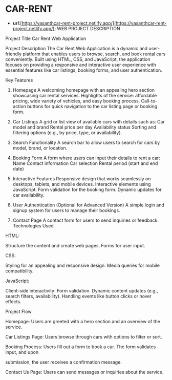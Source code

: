 # CAR-RENT
- **url**:[https://vasanthcar-rent-project.netlify.app/](https://vasanthcar-rent-project.netlify.app/);
WEB PROJECT DESCRIPTION

Project Title
Car Rent Web Application

Project Description
The Car Rent Web Application is a dynamic and user-friendly platform that enables users to browse, search, and book rental cars conveniently. Built using HTML, CSS, and JavaScript, the application focuses on providing a responsive and interactive user experience with essential features like car listings, booking forms, and user authentication.

Key Features
1. Homepage
A welcoming homepage with an appealing hero section showcasing car rental services.
Highlights of the service: affordable pricing, wide variety of vehicles, and easy booking process.
Call-to-action buttons for quick navigation to the car listing page or booking form.

2. Car Listings
A grid or list view of available cars with details such as:
Car model and brand
Rental price per day
Availability status
Sorting and filtering options (e.g., by price, type, or availability).

3. Search Functionality
A search bar to allow users to search for cars by model, brand, or location.

4. Booking Form
A form where users can input their details to rent a car:
Name
Contact information
Car selection
Rental period (start and end date)

5. Interactive Features
Responsive design that works seamlessly on desktops, tablets, and mobile devices.
Interactive elements using JavaScript:
Form validation for the booking form.
Dynamic updates for car availability.

6. User Authentication (Optional for Advanced Version)
A simple login and signup system for users to manage their bookings.

7. Contact Page
A contact form for users to send inquiries or feedback.
Technologies Used

HTML:

Structure the content and create web pages.
Forms for user input.


CSS:

Styling for an appealing and responsive design.
Media queries for mobile compatibility.


JavaScript:

Client-side interactivity:
Form validation.
Dynamic content updates (e.g., search filters, availability).
Handling events like button clicks or hover effects.

Project Flow

Homepage: Users are greeted with a hero section and an overview of the service.

Car Listings Page: Users browse through cars with options to filter or sort.

Booking Process: Users fill out a form to book a car. The form validates input, and upon 

submission, the user receives a confirmation message.

Contact Us Page: Users can send messages or inquiries about the service.
